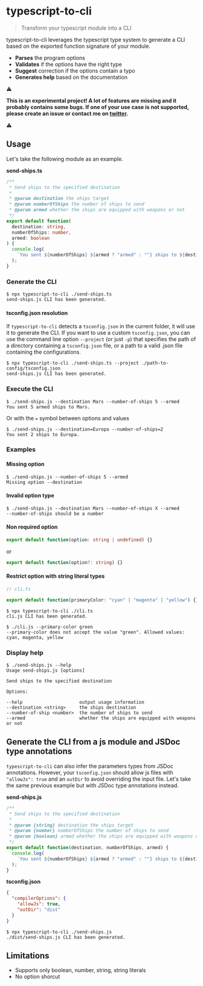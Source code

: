 # typescript-to-cli

> Transform your typescript module into a CLI

typescript-to-cli leverages the typescript type system to generate a CLI based on the exported function signature of your module.

- **Parses** the program options
- **Validates** if the options have the right type
- **Suggest** correction if the options contain a typo
- **Generates help** based on the documentation

:warning:

**This is an experimental project! A lot of features are missing and it probably contains some bugs.
If one of your use case is not supported, please create an issue or contact me on [twitter](https://twitter.com/guillaume_slls).**

:warning:

## Usage

Let's take the following module as an example.

**send-ships.ts**

```typescript
/**
 * Send ships to the specified destination
 *
 * @param destination the ships target
 * @param numberOfShips the number of ships to send
 * @param armed whether the ships are equipped with weapons or not
 */
export default function(
  destination: string,
  numberOfShips: number,
  armed: boolean
) {
  console.log(
    `You sent ${numberOfShips} ${armed ? "armed" : ""} ships to ${destination}.`
  );
}
```

### Generate the CLI

```console
$ npx typescript-to-cli ./send-ships.ts
send-ships.js CLI has been generated.
```

#### tsconfig.json resolution

If `typescript-to-cli` detects a `tsconfig.json` in the current folder, it will use it to generate the CLI. If you want to use a custom `tsconfig.json`, you can use the command line option `--project` (or just `-p`) that specifies the path of a directory containing a `tsconfig.json` file, or a path to a valid .json file containing the configurations.

```console
$ npx typescript-to-cli ./send-ships.ts --project ./path-to-config/tsconfig.json
send-ships.js CLI has been generated.
```

### Execute the CLI

```console
$ ./send-ships.js --destination Mars --number-of-ships 5 --armed
You sent 5 armed ships to Mars.
```

Or with the `=` symbol between options and values

```console
$ ./send-ships.js --destination=Europa --number-of-ships=2
You sent 2 ships to Europa.
```

### Examples

#### Missing option

```console
$ ./send-ships.js --number-of-ships 5 --armed
Missing option --destination
```

#### Invalid option type

```console
$ ./send-ships.js --destination Mars --number-of-ships X --armed
--number-of-ships should be a number
```

#### Non required option

```typescript
export default function(option: string | undefined) {}
```

or

```typescript
export default function(option?: string) {}
```

#### Restrict option with string literal types

```typescript
// cli.ts

export default function(primaryColor: "cyan" | "magenta" | "yellow") {}
```

```console
$ npx typescript-to-cli ./cli.ts
cli.js CLI has been generated.

$ ./cli.js --primary-color green
--primary-color does not accept the value "green". Allowed values: cyan, magenta, yellow
```

### Display help

```console
$ ./send-ships.js --help
Usage send-ships.js [options]

Send ships to the specified destination

Options:

--help                     output usage information
--destination <string>     the ships destination
--number-of-ship <number>  the number of ships to send
--armed                    whether the ships are equipped with weapons or not
```

## Generate the CLI from a js module and JSDoc type annotations

`typescript-to-cli` can also infer the parameters types from JSDoc annotations. However, your `tsconfig.json` should allow js files with `"allowJs": true` and an `outDir` to avoid overriding the input file. Let's take the same previous example but with JSDoc type annotations instead.

**send-ships.js**

```javascript
/**
 * Send ships to the specified destination
 *
 * @param {string} destination the ships target
 * @param {number} numberOfShips the number of ships to send
 * @param {boolean} armed whether the ships are equipped with weapons or not
 */
export default function(destination, numberOfShips, armed) {
  console.log(
    `You sent ${numberOfShips} ${armed ? "armed" : ""} ships to ${destination}.`
  );
}
```

**tsconfig.json**

```json
{
  "compilerOptions": {
    "allowJs": true,
    "outDir": "dist"
  }
}
```

```console
$ npx typescript-to-cli ./send-ships.js
./dist/send-ships.js CLI has been generated.
```

## Limitations

- Supports only boolean, number, string, string literals
- No option shorcut
